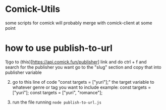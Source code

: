 # Comick-Utils
some scripts for comick will probably merge with comick-client at some point

# how to use publish-to-url

1)go to (this)[https://api.comick.fun/publisher] link and do ctrl + f and search for the publisher you want go to the "slug" section
and copy that into publisher variable

2) go to this line of code "const targets = ["yuri"];" the target variable to whatever genre or tag you want to include example:
const targets = ["yuri"];
const targets = ["yuri", "romance"];

3) run the file running ``node publish-to-url.js``

